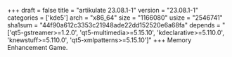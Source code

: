 +++
draft = false
title = "artikulate 23.08.1-1"
version = "23.08.1-1"
categories = ['kde5']
arch = "x86_64"
size = "1166080"
usize = "2546741"
sha1sum = "44f90a612c3353c21948ade22dd152520e6a68fa"
depends = "['qt5-gstreamer>=1.2.0', 'qt5-multimedia>=5.15.10', 'kdeclarative>=5.110.0', 'knewstuff>=5.110.0', 'qt5-xmlpatterns>=5.15.10']"
+++
Memory Enhancement Game.